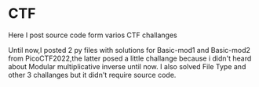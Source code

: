 # CTF
Here I post source code form varios CTF challanges


Until now,I posted 2 py files with solutions for Basic-mod1 and Basic-mod2 from PicoCTF2022,the latter posed a little challange because i didn't heard about Modular multiplicative inverse until now.
I also solved File Type and other 3 challanges but it didn't require source code.
